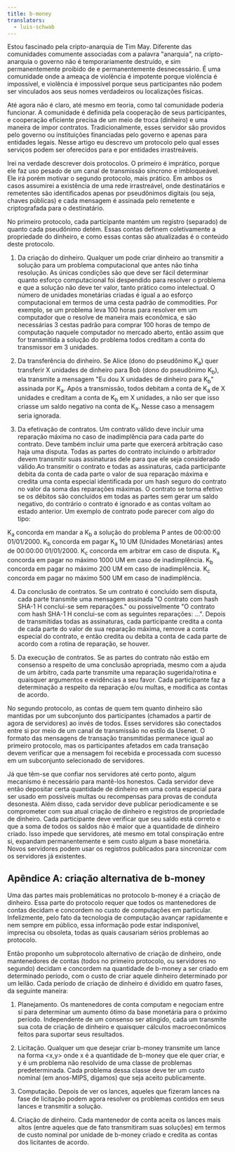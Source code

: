 ```yaml
---
title: b-money
translators:
  - luis-schwab
---
```


Estou fascinado pela cripto-anarquia de Tim May. Diferente das comunidades comumente associadas com a palavra "anarquia", na cripto-anarquia o governo não é temporariamente destruído, e sim permanentemente proibido de e permanentemente desnecessário. É uma comunidade onde a ameaça de violência é impotente porque violência é impossível, e violência é impossível porque seus participantes não podem ser vinculados aos seus nomes verdadeiros ou localizações físicas.

Até agora não é claro, até mesmo em teoria, como tal comunidade poderia funcionar. A comunidade é definida pela cooperação de seus participantes, e cooperação eficiente precisa de um meio de troca (dinheiro) e uma maneira de impor contratos. Tradicionalmente, esses servidor são providos pelo governo ou instituições financiadas pelo governo e apenas para entidades legais. Nesse artigo eu descrevo um protocolo pelo qual esses serviços podem ser oferecidos para e por entidades irrastreáveis.

Irei na verdade descrever dois protocolos. O primeiro é imprático, porque ele faz uso pesado de um canal de transmissão síncrono e imbloqueável. Ele irá porém motivar o segundo protocolo, mais prático. Em ambos os casos assumirei a existência de uma rede irrastreável, onde destinatários e remetentes são identificados apenas por pseudônimos digitais (ou seja, chaves públicas) e cada mensagem é assinada pelo remetente e criptografada para o destinatário.

No primeiro protocolo, cada participante mantém um registro (separado) de quanto cada pseudônimo detém. Essas contas definem coletivamente a propriedade do dinheiro, e como essas contas são atualizadas é o conteúdo deste protocolo.

1. Da criação do dinheiro. Qualquer um pode criar dinheiro ao transmitir a solução para um problema computacional que antes não tinha resolução. As únicas condições são que deve ser fácil determinar quanto esforço computacional foi despendido para resolver o problema e que a solução não deve ter valor, tanto prático como intelectual. O número de unidades monetárias criadas é igual a ao esforço computacional em termos de uma cesta padrão de commodities. Por exemplo, se um problema leva 100 horas para resolver em um computador que o resolve de maneira mais econômica, e são necessárias 3 cestas padrão para comprar 100 horas de tempo de computação naquele computador no mercado aberto, então assim que for transmitida a solução do problema todos creditam a conta do transmissor em 3 unidades.

2. Da transferência do dinheiro. Se Alice (dono do pseudônimo K<sub>a</sub>) quer transferir X unidades de dinheiro para Bob (dono do pseudônimo K<sub>b</sub>), ela transmite a mensagem "Eu dou X unidades de dinheiro para K<sub>b</sub>" assinada por K<sub>a</sub>. Após a transmissão, todos debitam a conta de K<sub>a</sub> de X unidades e creditam a conta de K<sub>b</sub> em X unidades, a não ser que isso criasse um saldo negativo na conta de K<sub>a</sub>. Nesse caso a mensagem seria ignorada.

3. Da efetivação de contratos. Um contrato válido deve incluir uma reparação máxima no caso de inadimplência para cada parte do contrato. Deve também incluir uma parte que exercerá arbitração caso haja uma disputa. Todas as partes do contrato incluindo o arbitrador devem transmitir suas assinaturas dele para que ele seja considerado válido.Ao transmitir o contrato e todas as assinaturas, cada participante debita da conta de cada parte o valor de sua reparação máxima e credita uma conta especial identificada por um hash seguro do contrato no valor da soma das reparações máximas. O contrato se torna efetivo se os débitos são concluídos em todas as partes sem gerar um saldo negativo, do contrário o contrato é ignorado e as contas voltam ao estado anterior. Um exemplo de contrato pode parecer com algo do tipo:

K<sub>a</sub> concorda em mandar a K<sub>b</sub> a solução do problema P antes de 00:00:00 01/01/2000. K<sub>b</sub> concorda em pagar K<sub>a</sub> 10 UM (Unidades Monetárias) antes de 00:00:00 01/01/2000. K<sub>c</sub> concorda em arbitrar em caso de disputa. K<sub>a</sub> concorda em pagar no máximo 1000 UM em caso de inadimplência. K<sub>b</sub> concorda em pagar no máximo 200 UM em caso de inadimplência. K<sub>c</sub> concorda em pagar no máximo 500 UM em caso de inadimplência.

4. Da conclusão de contratos. Se um contrato é concluído sem disputa, cada parte transmite uma mensagem assinada "O contrato com hash SHA-1 H conclui-se sem reparações." ou possivelmente "O contrato com hash SHA-1 H conclui-se com as seguintes reparações: ...". Depois de transmitidas todas as assinaturas, cada participante credita a conta de cada parte do valor de sua reparação máxima, remove a conta especial do contrato, e então credita ou debita a conta de cada parte de acordo com a rotina de reparação, se houver.

5. Da execução de contratos. Se as partes do contrato não estão em consenso a respeito de uma conclusão apropriada, mesmo com a ajuda de um árbitro, cada parte transmite uma reparação sugerida/rotina e quaisquer argumentos e evidências a seu favor. Cada participante faz a determinação a respeito da reparação e/ou multas, e modifica as contas de acordo.

No segundo protocolo, as contas de quem tem quanto dinheiro são mantidas por um subconjunto dos participantes (chamados a partir de agora de servidores) ao invés de todos. Esses servidores são conectados entre si por meio de um canal de transmissão no estilo da Usenet. O formato das mensagens de transação transmitidas permanece igual ao primeiro protocolo, mas os participantes afetados em cada transação devem verificar que a mensagem foi recebida e processada com sucesso em um subconjunto selecionado de servidores.

Já que têm-se que confiar nos servidores até certo ponto, algum mecanismo é necessário para mantê-los honestos. Cada servidor deve então depositar certa quantidade de dinheiro em uma conta especial para ser usado em possíveis multas ou recompensas para provas de conduta desonesta. Além disso, cada servidor deve publicar periodicamente e se comprometer com sua atual criação de dinheiro e registros de propriedade de dinheiro. Cada participante deve verificar que seu saldo está correto e que a soma de todos os saldos não é maior que a quantidade de dinheiro criado. Isso impede que servidores, até mesmo em total conspiração entre si, expandam permanentemente e sem custo algum a base monetária. Novos servidores podem usar os registros publicados para sincronizar com os servidores já existentes.

## Apêndice A: criação alternativa de b-money

Uma das partes mais problemáticas no protocolo b-money é a criação de dinheiro. Essa parte do protocolo requer que todos os mantenedores de contas decidam e concordem no custo de computações em particular. Infelizmente, pelo fato da tecnologia de computação avançar rapidamente e nem sempre em público, essa informação pode estar indisponível, imprecisa ou obsoleta, todas as quais causariam sérios problemas ao protocolo.

Então proponho um subprotocolo alternativo de criação de dinheiro, onde mantenedores de contas (todos no primeiro protocolo, ou servidores no segundo) decidam e concordem na quantidade de b-money a ser criado em determinado período, com o custo de criar aquele dinheiro determinado por um leilão. Cada período de criação de dinheiro é dividido em quatro fases, da seguinte maneira:

1. Planejamento. Os mantenedores de conta computam e negociam entre si para determinar um aumento ótimo da base monetária para o próximo período. Independente de um consenso ser atingido, cada um transmite sua cota de criação de dinheiro e quaisquer cálculos macroeconômicos feitos para suportar seus resultados.

2. Licitação. Qualquer um que desejar criar b-money transmite um lance na forma &lt;x,y&gt; onde x é a quantidade de b-money que ele quer criar, e y é um problema não resolvido de uma classe de problemas predeterminada. Cada problema dessa classe deve ter um custo nominal (em anos-MIPS, digamos) que seja aceito publicamente.

3. Computação. Depois de ver os lances, aqueles que fizeram lances na fase de licitação podem agora resolver os problemas contidos em seus lances e transmitir a solução.

4. Criação de dinheiro. Cada mantenedor de conta aceita os lances mais altos (entre aqueles que de fato transmitiram suas soluções) em termos de custo nominal por unidade de b-money criado e credita as contas dos licitantes de acordo.
